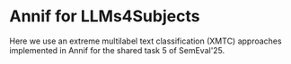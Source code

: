 # Annif for LLMs4Subjects
Here we use an extreme multilabel text classification (XMTC) approaches implemented in Annif for the shared task 5 of SemEval'25.
